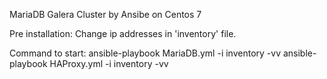MariaDB Galera Cluster by Ansibe on Centos 7

Pre installation: Change ip addresses in 'inventory' file.

Command to start:
ansible-playbook MariaDB.yml -i inventory -vv
ansible-playbook HAProxy.yml -i inventory -vv
